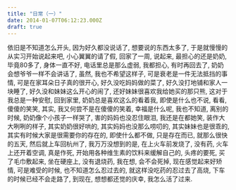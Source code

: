 ```yaml
---
title: "日常（一）"
date: 2014-01-07T06:12:23.000Z
draft: true
---
```

依旧是不知道怎么开头,
因为好久都没说话了,
想要说的东西太多了,
于是就慢慢的从实习开始说起来吧,
小心翼翼的请了假,
回家了一周,
说起来,
最担心的还是奶奶,
毕竟80多了,
身体一直不好,
电话里总是那么虚弱,
我都担心,
有时再回去了,
奶奶会想爷爷一样不会讲话了,
虽然,
我也不希望这样子,
可是衰老是一件无法抵挡的事情,
可是在家耳朵日子真的很开心,
好久没吃妈妈做的菜了,
好久没打地铺和家人一块睡了,
好久没和妹妹这么开心的闹了,
还好妹妹很喜欢我给她买的那只熊,
这对于我总是一种安慰,
回到家里,
奶奶总是喜欢这么的看着我,
即使是什么也不说,
看看,
傻傻的笑笑,
其实,
我又何尝不是在傻傻的笑着,
幸福是什么呢,
我也不知道,
离别的时候,
奶奶像个小孩子一样哭了,
害的妈妈也没忍住眼泪,
我还是在都她笑,
装作大大咧咧的样子,
其实奶奶很好哄的,
其实妈妈也没那么唠叨的,
其实妹妹也是很乖的,
其实有时候大家是很需要你的存在的,
即使什么都不做,
只是存在而已,
就那么很快的五天,
然后就上车回杭州了,
我万万没想到的是,
在上火车前发烧了,
没有药,
火车上还开着空调,
真是作死,
开始用各种维生素的饮料来缓解自己的,
头疼的要死,
买了毛巾敷起来,
坐在硬座上,
没有退烧药,
我在想,
会不会死掉,
现在感觉起来好矫情,
可是难受的时候,
也不知道怎么忍过去的,
就这样没吃药的忍过去了高烧,
下车的时候已经不会走路了,
到现在,
想想都还觉的庆幸,
我怎么活了过来.

